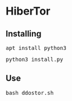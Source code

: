 # HiberTor

<h2>Installing</h2>
<pre>apt install python3</pre>
<pre>python3 install.py</pre>


<h2>Use</h2>
<pre>bash ddostor.sh</pre>


